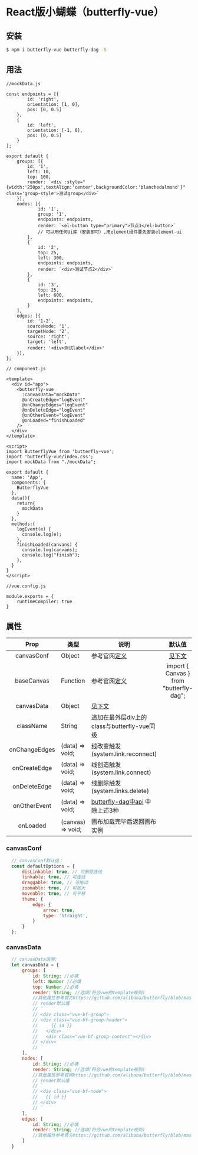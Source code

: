 # React版小蝴蝶（butterfly-vue）

## 安装

``` bash
$ npm i butterfly-vue butterfly-dag -S
```

## 用法

``` JS
//mockData.js

const endpoints = [{
        id: 'right',
        orientation: [1, 0],
        pos: [0, 0.5]
    },
    {
        id: 'left',
        orientation: [-1, 0],
        pos: [0, 0.5]
    }
];

export default {
    groups: [{
        id: '1',
        left: 10,
        top: 100,
        render: `<div :style="{width:'250px',textAlign:'center',backgroundColor:'blanchedalmond'}" class='group-style'>测试group</div>`
    }],
    nodes: [{
            id: '1',
            group: '1',
            endpoints: endpoints,
            render: `<el-button type="primary">节点1</el-button>`
            // 可以用任何Ui库（安装即可）,用element组件要先安装element-ui
        },
        {
            id: '2',
            top: 25,
            left: 300,
            endpoints: endpoints,
            render: `<div>测试节点2</div>`
        },
        {
            id: '3',
            top: 25,
            left: 600,
            endpoints: endpoints,
        }
    ],
    edges: [{
        id: '1-2',
        sourceNode: '1',
        targetNode: '2',
        source: 'right',
        target: 'left',
        render: '<div>测试label</div>'
    }],
};
```

``` vue
// component.js

<template>
  <div id="app">
    <butterfly-vue
      :canvasData="mockData"
      @onCreateEdge="logEvent"
      @onChangeEdges="logEvent"
      @onDeleteEdge="logEvent"
      @onOtherEvent="logEvent"
      @onLoaded="finishLoaded"
    />
  </div>
</template>

<script>
import ButterflyVue from 'butterfly-vue';
import 'butterfly-vue/index.css';
import mockData from "./mockData";

export default {
  name: 'App',
  components: {
    ButterflyVue
  },
  data(){
    return{
      mockData
    }
  },
  methods:{
    logEvent(e) {
      console.log(e);
    },
    finishLoaded(canvans) {
      console.log(canvans);
      console.log("finish");
    },
  }
}
</script>
```

``` JS
//vue.config.js

module.exports = {
    runtimeCompiler: true
}
```

## 属性

|      Prop     | 类型              | 说明                                                                                                                    |                  默认值                  | required |
|:-------------:|-------------------|-------------------------------------------------------------------------------------------------------------------------|:---------------------------------------:|:--------:|
|   canvasConf  | Object            | 参考官网[定义](https://github.com/alibaba/butterfly/blob/master/docs/zh-CN/canvas.md#canvas-attr)                         |                  [见下文](#canvasConf)                  |   false  |
|   baseCanvas  | Function          | 参考官网[定义](https://github.com/alibaba/butterfly/blob/master/docs/zh-CN/canvas.md)                                     | import { Canvas } from "butterfly-dag"; |   false  |
|   canvasData  | Object            | [见下文](#canvasData)                                                                                                                 |                                         |   true   |
|   className   | String            | 追加在最外层div上的class与butterfly-vue同级                                                                                |                                         |   false  |
| onChangeEdges | (data) => void;   | 线改变触发(system.link.reconnect)                                                                                        |                                         |   false  |
|  onCreateEdge | (data) => void;   | 线创造触发(system.link.connect)                                                                                          |                                         |   false  |
|  onDeleteEdge | (data) => void;   | 线删除触发(system.links.delete)                                                                                          |                                         |   false  |
|  onOtherEvent | (data) => void;   | [butterfly-dag中api](https://github.com/alibaba/butterfly/blob/master/docs/zh-CN/canvas.md#canvas-api-events) 中除上述3种 |                                         |   false  |
|    onLoaded   | (canvas) => void; | 画布加载完毕后返回画布实例                                                                                                  |                                         |   false  |

### canvasConf

``` js
  // canvasConf默认值：
  const defaultOptions = {
      disLinkable: true, // 可删除连线
      linkable: true, // 可连线
      draggable: true, // 可拖动
      zoomable: true, // 可放大
      moveable: true, // 可平移
      theme: {
          edge: {
              arrow: true,
              type: 'Straight',
          }
      }
  };

```

### canvasData

```js
  // canvasData说明:
  let canvasData = {
      groups: [
          id: String; //必填
          left: Number //必填
          top: Number //必填
          render: String; //选填(符合vue的template规则)
          //其他属性参考官方https://github.com/alibaba/butterfly/blob/master/docs/zh-CN/group.md
          // render默认值
          // `
          // <div class="vue-bf-group">
          // <div class="vue-bf-group-header">
          //     {{ id }}
          //   </div>
          //   <div class="vue-bf-group-content"></div> 
          // </div>
          // `
      ],
      nodes: [
          id: String; //必填
          render: String; //选填(符合vue的template规则)
          //其他属性参考官网https://github.com/alibaba/butterfly/blob/master/docs/zh-CN/node.md#node-attr
          // render默认值
          // `
          // <div class="vue-bf-node">
          //   {{ id }}
          // </div>
          // `
      ],
      edges: [
          id: String; //必填
          render: String; //选填(符合vue的template规则)
          //其他属性参考官方https://github.com/alibaba/butterfly/blob/master/docs/zh-CN/edge.md
      ]
  }
```
